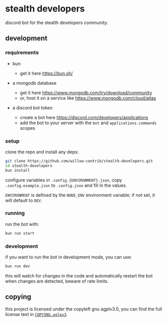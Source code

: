 # stealth developers

discord bot for the stealth developers community.

## development

### requirements

- bun
  - get it here https://bun.sh/

- a mongodb database
  - get it here https://www.mongodb.com/try/download/community
  - or, host it on a service like https://www.mongodb.com/cloud/atlas

- a discord bot token
  - create a bot here https://discord.com/developers/applications
  - add the bot to your server with the `bot` and `applications.commands`
    scopes

### setup

clone the repo and install any deps:
```sh
git clone https://github.com/willow-contrib/stealth-developers.git
cd stealth-developers
bun install
```

configure variables in `.config.{ENVIRONMENT}.json`, copy `.config.example.json`
to `.config.json` and fill in the values.

`ENVIRONMENT` is defined by the `NODE_ENV` environment variable; if not set, it
will default to `DEV`.


### running

run the bot with:
```sh
bun run start
```

### development

if you want to run the bot in development mode, you can use:
```sh
bun run dev
```

this will watch for changes in the code and automatically restart the bot when
changes are detected, beware of rate limits.

## copying

this project is licensed under the copyleft gnu agplv3.0, you can find the full
license text in [`COPYING.aglpv3`](./COPYING.agplv3).
